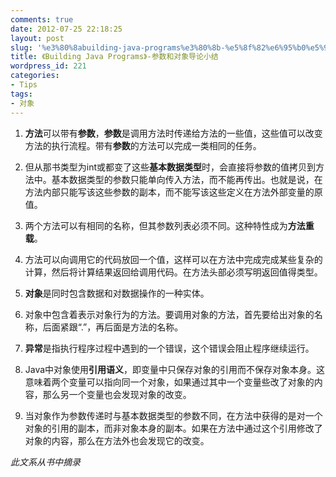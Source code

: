 ```yaml
---
comments: true
date: 2012-07-25 22:18:25
layout: post
slug: '%e3%80%8abuilding-java-programs%e3%80%8b-%e5%8f%82%e6%95%b0%e5%92%8c%e5%af%b9%e8%b1%a1%e5%af%bc%e8%ae%ba%e5%b0%8f%e7%bb%93'
title: 《Building Java Programs》-参数和对象导论小结
wordpress_id: 221
categories:
- Tips
tags:
- 对象
---
```



	
  1. **方法**可以带有**参数**，**参数**是调用方法时传递给方法的一些值，这些值可以改变方法的执行流程。带有**参数**的方法可以完成一类相同的任务。

	
  2. 但从那书类型为int或都变了这些**基本数据类型**时，会直接将参数的值拷贝到方法中。基本数据类型的参数只能单向传入方法，而不能再传出。也就是说，在方法内部只能写该这些参数的副本，而不能写该这些定义在方法外部变量的原值。

	
  3. 两个方法可以有相同的名称，但其参数列表必须不同。这种特性成为**方法重载**。

	
  4. 方法可以向调用它的代码放回一个值，这样可以在方法中完成完成某些复杂的计算，然后将计算结果返回给调用代码。在方法头部必须写明返回值得类型。

	
  5. **对象**是同时包含数据和对数据操作的一种实体。

	
  6. 对象中包含着表示对象行为的方法。要调用对象的方法，首先要给出对象的名称，后面紧跟“.”，再后面是方法的名称。

	
  7. **异常**是指执行程序过程中遇到的一个错误，这个错误会阻止程序继续运行。

	
  8. Java中对象使用**引用语义**，即变量中只保存对象的引用而不保存对象本身。这意味着两个变量可以指向同一个对象，如果通过其中一个变量些改了对象的内容，那么另一个变量也会发现对象的改变。

	
  9. 当对象作为参数传递时与基本数据类型的参数不同，在方法中获得的是对一个对象的引用的副本，而非对象本身的副本。如果在方法中通过这个引用修改了对象的内容，那么在方法外也会发现它的改变。


_此文系从书中摘录_
